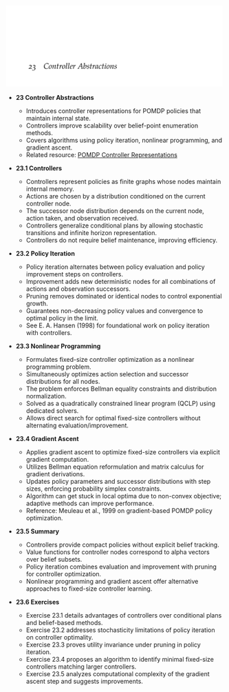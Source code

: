 ![ADFM-23-controller-abstracts](ADFM-23-controller-abstracts.best.png)

- **23 Controller Abstractions**
  - Introduces controller representations for POMDP policies that maintain internal state.  
  - Controllers improve scalability over belief-point enumeration methods.  
  - Covers algorithms using policy iteration, nonlinear programming, and gradient ascent.  
  - Related resource: [POMDP Controller Representations](https://en.wikipedia.org/wiki/Partially_observable_Markov_decision_process#Finite-state_controller)  

- **23.1 Controllers**  
  - Controllers represent policies as finite graphs whose nodes maintain internal memory.  
  - Actions are chosen by a distribution conditioned on the current controller node.  
  - The successor node distribution depends on the current node, action taken, and observation received.  
  - Controllers generalize conditional plans by allowing stochastic transitions and infinite horizon representation.  
  - Controllers do not require belief maintenance, improving efficiency.  

- **23.2 Policy Iteration**  
  - Policy iteration alternates between policy evaluation and policy improvement steps on controllers.  
  - Improvement adds new deterministic nodes for all combinations of actions and observation successors.  
  - Pruning removes dominated or identical nodes to control exponential growth.  
  - Guarantees non-decreasing policy values and convergence to optimal policy in the limit.  
  - See E. A. Hansen (1998) for foundational work on policy iteration with controllers.  

- **23.3 Nonlinear Programming**  
  - Formulates fixed-size controller optimization as a nonlinear programming problem.  
  - Simultaneously optimizes action selection and successor distributions for all nodes.  
  - The problem enforces Bellman equality constraints and distribution normalization.  
  - Solved as a quadratically constrained linear program (QCLP) using dedicated solvers.  
  - Allows direct search for optimal fixed-size controllers without alternating evaluation/improvement.  

- **23.4 Gradient Ascent**  
  - Applies gradient ascent to optimize fixed-size controllers via explicit gradient computation.  
  - Utilizes Bellman equation reformulation and matrix calculus for gradient derivations.  
  - Updates policy parameters and successor distributions with step sizes, enforcing probability simplex constraints.  
  - Algorithm can get stuck in local optima due to non-convex objective; adaptive methods can improve performance.  
  - Reference: Meuleau et al., 1999 on gradient-based POMDP policy optimization.  

- **23.5 Summary**  
  - Controllers provide compact policies without explicit belief tracking.  
  - Value functions for controller nodes correspond to alpha vectors over belief subsets.  
  - Policy iteration combines evaluation and improvement with pruning for controller optimization.  
  - Nonlinear programming and gradient ascent offer alternative approaches to fixed-size controller learning.  

- **23.6 Exercises**  
  - Exercise 23.1 details advantages of controllers over conditional plans and belief-based methods.  
  - Exercise 23.2 addresses stochasticity limitations of policy iteration on controller optimality.  
  - Exercise 23.3 proves utility invariance under pruning in policy iteration.  
  - Exercise 23.4 proposes an algorithm to identify minimal fixed-size controllers matching larger controllers.  
  - Exercise 23.5 analyzes computational complexity of the gradient ascent step and suggests improvements.
